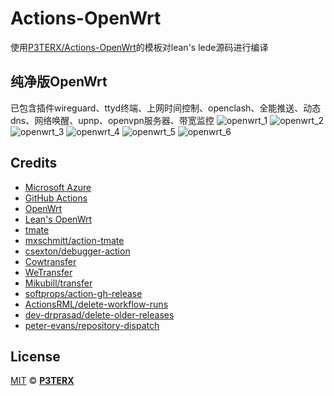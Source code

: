 # Actions-OpenWrt

使用[P3TERX/Actions-OpenWrt](https://github.com/P3TERX/Actions-OpenWrt)的模板对lean's lede源码进行编译

## 纯净版OpenWrt
已包含插件wireguard、ttyd终端、上网时间控制、openclash、全能推送、动态dns、网络唤醒、upnp、openvpn服务器、带宽监控
![openwrt_1](https://github.com/LemonCrab666/Actions-OpenWrt/assets/55867630/157fdc4b-0f9f-4a68-b995-f2c9ef4914ad)
![openwrt_2](https://github.com/LemonCrab666/Actions-OpenWrt/assets/55867630/a5b0ff96-ee52-495b-bf6c-89129130a959)
![openwrt_3](https://github.com/LemonCrab666/Actions-OpenWrt/assets/55867630/3fa26f87-813e-4244-bcef-9c855735fd49)
![openwrt_4](https://github.com/LemonCrab666/Actions-OpenWrt/assets/55867630/1f9a4aad-9ec6-4f5a-a2d2-01a4f6ed1cfe)
![openwrt_5](https://github.com/LemonCrab666/Actions-OpenWrt/assets/55867630/c399ac4d-72a1-451e-a8a6-3a82986d73d8)
![openwrt_6](https://github.com/LemonCrab666/Actions-OpenWrt/assets/55867630/5fa1772d-5162-4a57-961f-aac512bcf8e1)

## Credits

- [Microsoft Azure](https://azure.microsoft.com)
- [GitHub Actions](https://github.com/features/actions)
- [OpenWrt](https://github.com/openwrt/openwrt)
- [Lean's OpenWrt](https://github.com/coolsnowwolf/lede)
- [tmate](https://github.com/tmate-io/tmate)
- [mxschmitt/action-tmate](https://github.com/mxschmitt/action-tmate)
- [csexton/debugger-action](https://github.com/csexton/debugger-action)
- [Cowtransfer](https://cowtransfer.com)
- [WeTransfer](https://wetransfer.com/)
- [Mikubill/transfer](https://github.com/Mikubill/transfer)
- [softprops/action-gh-release](https://github.com/softprops/action-gh-release)
- [ActionsRML/delete-workflow-runs](https://github.com/ActionsRML/delete-workflow-runs)
- [dev-drprasad/delete-older-releases](https://github.com/dev-drprasad/delete-older-releases)
- [peter-evans/repository-dispatch](https://github.com/peter-evans/repository-dispatch)

## License

[MIT](https://github.com/P3TERX/Actions-OpenWrt/blob/main/LICENSE) © [**P3TERX**](https://p3terx.com)
